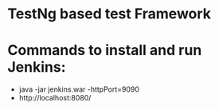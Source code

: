 # TestNg based test Framework 

# Commands to install and run Jenkins:
- java -jar jenkins.war -httpPort=9090
- http://localhost:8080/